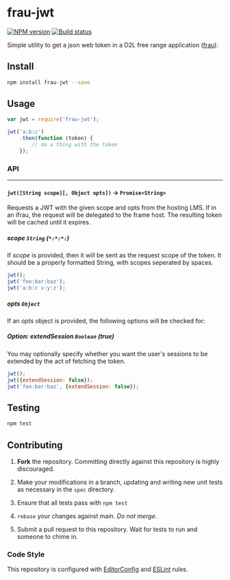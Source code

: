 # frau-jwt

[![NPM version][npm-image]][npm-url]
[![Build status][ci-image]][ci-url]

Simple utility to get a json web token in a D2L free range application
([frau](https://www.npmjs.com/browse/keyword/frau)).

## Install
```sh
npm install frau-jwt --save
```

## Usage
```js
var jwt = require('frau-jwt');

jwt('a:b:c')
	.then(function (token) {
		// do a thing with the token
	});

```

### API

---

#### `jwt([String scope][, Object opts])` -> `Promise<String>`

Requests a JWT with the given scope and opts from the hosting LMS. If in an ifrau, the
request will be delegated to the frame host. The resulting token will be cached
until it expires.

##### scope `String` _(`*:*:*:`)_

If _scope_ is provided, then it will be sent as the request scope of the token.
It should be a properly formatted String, with scopes seperated by spaces.

```js
jwt();
jwt('foo:bar:baz');
jwt('a:b:c x:y:z');
```

##### opts `Object`

If an _opts_ object is provided, the following options will be checked for:

##### Option: extendSession `Boolean` _(true)_

You may optionally specify whether you want the user's sessions to be extended by the act of fetching the token.

```js
jwt();
jwt({extendSession: false});
jwt('foo:bar:baz', {extendSession: false});
```

## Testing

```bash
npm test
```


## Contributing

1. **Fork** the repository. Committing directly against this repository is
   highly discouraged.

2. Make your modifications in a branch, updating and writing new unit tests
   as necessary in the `spec` directory.

3. Ensure that all tests pass with `npm test`

4. `rebase` your changes against main. *Do not merge*.

5. Submit a pull request to this repository. Wait for tests to run and someone
   to chime in.

### Code Style

This repository is configured with [EditorConfig][EditorConfig] and
[ESLint][ESLint] rules.


[npm-url]: https://www.npmjs.org/package/frau-jwt
[npm-image]: https://img.shields.io/npm/v/frau-jwt.svg
[ci-url]: https://github.com/Brightspace/frau-jwt/actions/workflows/build.yml?query=+branch%3Amain
[ci-image]: https://github.com/Brightspace/frau-jwt/actions/workflows/build.yml/badge.svg?query=+branch%3Amain

[EditorConfig]: http://editorconfig.org/
[ESLint]: http://eslint.org
